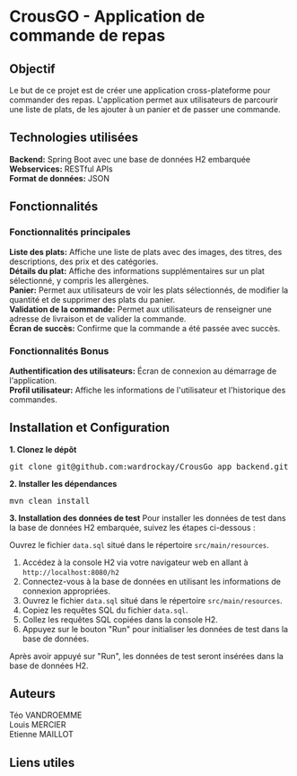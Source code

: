 # CrousGO - Application de commande de repas

## Objectif
Le but de ce projet est de créer une application cross-plateforme pour commander des repas. L'application permet aux utilisateurs de parcourir une liste de plats, de les ajouter à un panier et de passer une commande.

## Technologies utilisées
**Backend:** Spring Boot avec une base de données H2 embarquée  
**Webservices:** RESTful APIs  
**Format de données:** JSON

## Fonctionnalités

### Fonctionnalités principales
**Liste des plats:** Affiche une liste de plats avec des images, des titres, des descriptions, des prix et des catégories.  
**Détails du plat:** Affiche des informations supplémentaires sur un plat sélectionné, y compris les allergènes.  
**Panier:** Permet aux utilisateurs de voir les plats sélectionnés, de modifier la quantité et de supprimer des plats du panier.  
**Validation de la commande:** Permet aux utilisateurs de renseigner une adresse de livraison et de valider la commande.  
**Écran de succès:** Confirme que la commande a été passée avec succès.

### Fonctionnalités Bonus

**Authentification des utilisateurs:** Écran de connexion au démarrage de l'application.  
**Profil utilisateur:** Affiche les informations de l'utilisateur et l'historique des commandes.

## Installation et Configuration

**1. Clonez le dépôt**
<pre>
git clone git@github.com:wardrockay/CrousGo_app_backend.git
</pre>

**2. Installer les dépendances**
<pre>
mvn clean install
</pre>

**3. Installation des données de test**
Pour installer les données de test dans la base de données H2 embarquée, suivez les étapes ci-dessous :

Ouvrez le fichier `data.sql` situé dans le répertoire `src/main/resources`.

1. Accédez à la console H2 via votre navigateur web en allant à `http://localhost:8080/h2`  
2. Connectez-vous à la base de données en utilisant les informations de connexion appropriées.  
3. Ouvrez le fichier `data.sql` situé dans le répertoire `src/main/resources`.  
4. Copiez les requêtes SQL du fichier `data.sql`.  
5. Collez les requêtes SQL copiées dans la console H2.  
6. Appuyez sur le bouton "Run" pour initialiser les données de test dans la base de données.

Après avoir appuyé sur "Run", les données de test seront insérées dans la base de données H2.





## Auteurs

Téo VANDROEMME  
Louis MERCIER  
Etienne MAILLOT

## Liens utiles
